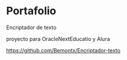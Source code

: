 # Portafolio

Encriptador de texto

proyecto para OracleNextEducatio y Alura

https://github.com/Bemontx/Encriptador-texto
